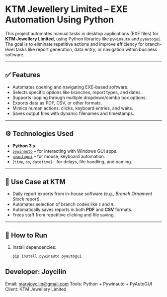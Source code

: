 # KTM Jewellery Limited – EXE Automation Using Python

This project automates manual tasks in desktop applications (EXE files) for **KTM Jewellery Limited**, using Python libraries like `pywinauto` and `pyautogui`. The goal is to eliminate repetitive actions and improve efficiency for branch-level tasks like report generation, data entry, or navigation within business software.

---

## ✅ Features

- Automates opening and navigating EXE-based software.
- Selects specific options like branches, report types, and dates.
- Supports looping through multiple dropdown/combo box options.
- Exports data as PDF, CSV, or other formats.
- Mimics human actions: clicks, keyboard entries, and waits.
- Saves output files with dynamic filenames and timestamps.

---

## ⚙️ Technologies Used

- **Python 3.x**
- [`pywinauto`](https://pywinauto.readthedocs.io/) – for interacting with Windows GUI apps.
- [`pyautogui`](https://pyautogui.readthedocs.io/) – for mouse, keyboard automation.
- [`time`, `os`, `datetime`] – for delays, file handling, and naming.

---

## 🏢 Use Case at KTM

- Daily report exports from in-house software (e.g., *Branch Ornament Stock* report).
- Automates selection of branch codes like `1` and `9`.
- Automatically saves reports in both **PDF** and **CSV** formats.
- Frees staff from repetitive clicking and file saving.

---

## 🚀 How to Run

1. Install dependencies:

   ```bash
   pip install pywinauto pyautogui
   
## Developer: Joycilin
Email: maryjoycilin@gmail.com
Tools: Python + Pywinauto + PyAutoGUI
Client: KTM Jewellery Limited
